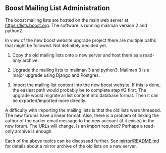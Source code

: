 
## Boost Mailing List Administration

The boost mailing lists are hosted on the main web server at https://lists.boost.org. The software is running mailman version 2 and python2.  

In view of the new boost website upgrade project there are multiple paths that might be followed. Not definitely decided yet.  

1. Copy the old mailing lists onto a new server and host them as a read-only archive.  

2. Upgrade the mailing lists to mailman 3 and python3. Mailman 3 is a major upgrade using Django and Postgres.  

3. Import the mailing list content into the new boost website. If this is done, the easiest path would probably be to complete step #2 first. The upgrade would migrate all list content into database format. Then it can be exported/imported more directly.  

A difficulty with importing the mailing lists is that the old lists were threaded. The new forums have a linear format. Also, there is a problem of linking the author of the earlier email message to the new account (if it exists) in the new forum. The URLs will change. Is an import required? Perhaps a read-only archive is enough.

Each of the above topics can be discussed further. See [mirror/README.md](mirror/) for details about a mirror archive of the old lists on a new server.  
